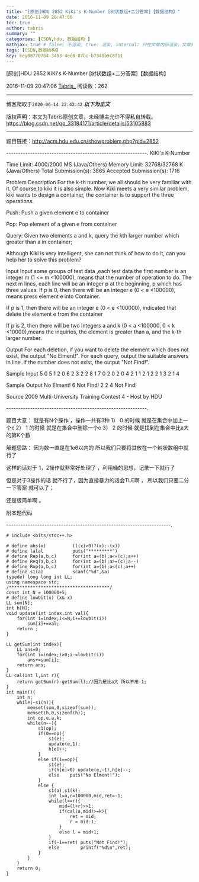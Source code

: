 ```yaml
---
title: "[原创]HDU 2852 KiKi's K-Number [树状数组+二分答案]【数据结构】"
date: 2016-11-09 20:47:06
toc: true
author: tabris
summary: ""
categories: [CSDN,hdu, 数据结构 ]
mathjax: true # false: 不渲染, true: 渲染, internal: 只在文章内部渲染，文章列表中不渲染
tags: [CSDN,数据结构]
key: key08770764-3453-4ee8-87bc-b7348b5c8f11
---
```


[原创]HDU 2852 KiKi's K-Number [树状数组+二分答案]【数据结构】

2016-11-09 20:47:06  [Tabris_](https://me.csdn.net/qq_33184171) 阅读数：262

---

博客爬取于`2020-06-14 22:42:42`
***以下为正文***

版权声明：本文为Tabris原创文章，未经博主允许不得私自转载。
https://blog.csdn.net/qq_33184171/article/details/53105883

<!-- more -->

---

题目链接：http://acm.hdu.edu.cn/showproblem.php?pid=2852

-----------------------------------------------------------.
KiKi's K-Number

Time Limit: 4000/2000 MS (Java/Others)    Memory Limit: 32768/32768 K (Java/Others)
Total Submission(s): 3865    Accepted Submission(s): 1716


Problem Description
For the k-th number, we all should be very familiar with it. Of course,to kiki it is also simple. Now Kiki meets a very similar problem, kiki wants to design a container, the container is to support the three operations.

Push: Push a given element e to container

Pop: Pop element of a given e from container

Query: Given two elements a and k, query the kth larger number which greater than a in container;

Although Kiki is very intelligent, she can not think of how to do it, can you help her to solve this problem?
 

Input
Input some groups of test data ,each test data the first number is an integer m (1 <= m <100000), means that the number of operation to do. The next m lines, each line will be an integer p at the beginning, p which has three values:
If p is 0, then there will be an integer e (0 < e <100000), means press element e into Container.

If p is 1, then there will be an integer e (0 < e <100000), indicated that delete the element e from the container  

If p is 2, then there will be two integers a and k (0 < a <100000, 0 < k <10000),means the inquiries, the element is greater than a, and the k-th larger number.
 

Output
For each deletion, if you want to delete the element which does not exist, the output "No Elment!". For each query, output the suitable answers in line .if the number does not exist, the output "Not Find!".
 

Sample Input
5
0 5
1 2
0 6
2 3 2
2 8 1
7
0 2
0 2
0 4
2 1 1
2 1 2
2 1 3
2 1 4
 

Sample Output
No Elment!
6
Not Find!
2
2
4
Not Find!
 

Source
2009 Multi-University Training Contest 4 - Host by HDU

-----------------------------------------------------------.

题目大意：
就是有N个操作 ，操作一共有3种
1）  0 的时候  就是在集合中加上一个e
2）  1 的时候  就是在集合中删除一个e
3）  2 的时候  就是找到在集合中比a大的第K个数


解题思路：
因为数一直是在1e6以内的  所以我们只要将其放在一个树状数组中就行了

这样的话对于 1，2操作就非常好处理了  ，利用桶的思想，记录一下就行了

但是对于3操作的话  就不行了，因为直接暴力的话会TLE啊 ，
所以我们只要二分一下答案 就可以了；

还是很简单啊  。


附本题代码

---------------------------------------------------------------------.
```
# include <bits/stdc++.h>

# define abs(x)          (((x)>0)?(x):-(x))
# define lalal           puts("*********")
# define Rep(a,b,c)      for(int a=(b);a<=(c);a++)
# define Req(a,b,c)      for(int a=(b);a>=(c);a--)
# define Rop(a,b,c)      for(int a=(b);a<(c);a++)
# define s1(a)           scanf("%d",&a)
typedef long long int LL;
using namespace std;
/**************************************/
const int N = 100000+5;
# define lowbit(x) (x&-x)
LL sum[N];
int h[N];
void update(int index,int val){
    for(int i=index;i<=N;i+=lowbit(i))
        sum[i]+=val;
    return ;
}

LL getSum(int index){
    LL ans=0;
    for(int i=index;i>0;i-=lowbit(i))
        ans+=sum[i];
    return ans;
}
LL cal(int l,int r){
    return getSum(r)-getSum(l);//因为是比a大 所以不用-1;
}
int main(){
    int n;
    while(~s1(n)){
        memset(sum,0,sizeof(sum));
        memset(h,0,sizeof(h));
        int op,e,a,k;
        while(n--){
            s1(op);
            if(0==op){
                s1(e);
                update(e,1);
                h[e]++;
            }
            else if(1==op){
                s1(e);
                if(h[e]>0) update(e,-1),h[e]--;
                else    puts("No Elment!");
            }
            else {
                s1(a),s1(k);
                int l=a,r=100000,mid,ret=-1;
                while(l<=r){
                    mid=(l+r)>>1;
                    if(cal(a,mid)>=k){
                        ret = mid;
                        r = mid-1;
                    }
                    else l = mid+1;
                }
                if(-1==ret) puts("Not Find!");
                else        printf("%d\n",ret);
            }
        }
    }
    return 0;
}

```

